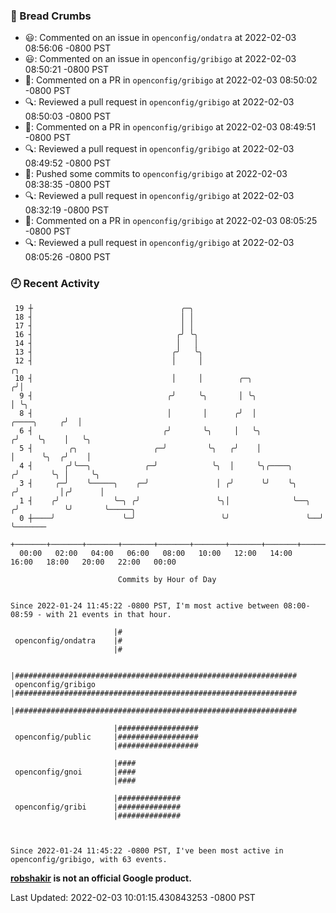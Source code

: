 ### 🍞 Bread Crumbs

 * 😃: Commented on an issue in `openconfig/ondatra` at 2022-02-03 08:56:06 -0800 PST
 * 😃: Commented on an issue in `openconfig/gribigo` at 2022-02-03 08:50:21 -0800 PST
 * 💬: Commented on a PR in  `openconfig/gribigo` at 2022-02-03 08:50:02 -0800 PST
 * 🔍: Reviewed a pull request in  `openconfig/gribigo` at 2022-02-03 08:50:03 -0800 PST
 * 💬: Commented on a PR in  `openconfig/gribigo` at 2022-02-03 08:49:51 -0800 PST
 * 🔍: Reviewed a pull request in  `openconfig/gribigo` at 2022-02-03 08:49:52 -0800 PST
 * 🚢: Pushed some commits to `openconfig/gribigo` at 2022-02-03 08:38:35 -0800 PST
 * 🔍: Reviewed a pull request in  `openconfig/gribigo` at 2022-02-03 08:32:19 -0800 PST
 * 💬: Commented on a PR in  `openconfig/gribigo` at 2022-02-03 08:05:25 -0800 PST
 * 🔍: Reviewed a pull request in  `openconfig/gribigo` at 2022-02-03 08:05:26 -0800 PST

### 🕘 Recent Activity
```
 19 ┼                                 ╭─╮
 18 ┤                                 │ │
 17 ┤                                 │ │
 16 ┤                                ╭╯ ╰╮
 14 ┤                                │   │
 13 ┤                               ╭╯   ╰╮
 12 ┤                               │     │                                           ╭╮
 10 ┤                               │     │        ╭─╮                               ╭╯│
  9 ┤                              ╭╯     ╰╮       │ ╰╮                              │ ╰╮
  8 ┤                              │       │      ╭╯  │                  ╭────╮     ╭╯  │
  6 ┤                             ╭╯       ╰╮     │   ╰╮                ╭╯    ╰╮    │   ╰╮
  5 ┤        ╭╮                 ╭─╯         ╰╮   ╭╯    │                │      ╰╮  ╭╯    │
  4 ┤       ╭╯╰──╮            ╭─╯            ╰╮  │     ╰╮╭────╮        ╭╯       ╰╮ │     ╰╮
  3 ┤     ╭─╯    ╰─────╮    ╭─╯               │ ╭╯      ╰╯    ╰╮      ╭╯         │╭╯      │
  1 ┤    ╭╯            ╰─╮ ╭╯                 ╰╮│              ╰──╮  ╭╯          ╰╯       ╰─────╮
  0 ┼────╯               ╰─╯                   ╰╯                 ╰──╯                          ╰───────
    +───────+───────+───────+───────+───────+───────+───────+───────+───────+───────+───────+───────+────
  00:00   02:00   04:00   06:00   08:00   10:00   12:00   14:00   16:00   18:00   20:00   22:00   00:00   

						Commits by Hour of Day


Since 2022-01-24 11:45:22 -0800 PST, I'm most active between 08:00-08:59 - with 21 events in that hour.

```



```
                       |#
 openconfig/ondatra    |#
                       |#

                       |###############################################################
 openconfig/gribigo    |###############################################################
                       |###############################################################

                       |##################
 openconfig/public     |##################
                       |##################

                       |####
 openconfig/gnoi       |####
                       |####

                       |##############
 openconfig/gribi      |##############
                       |##############



Since 2022-01-24 11:45:22 -0800 PST, I've been most active in openconfig/gribigo, with 63 events.

```
**[robshakir](mailto:robjs@google.com) is not an official Google product.**  


Last Updated: 2022-02-03 10:01:15.430843253 -0800 PST
